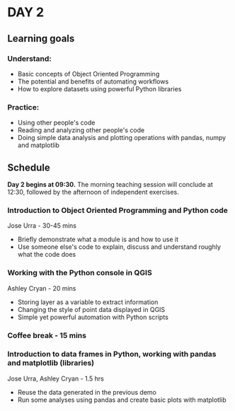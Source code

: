 # DAY 2
## Learning goals
### Understand:
- Basic concepts of Object Oriented Programming
- The potential and benefits of automating workflows
- How to explore datasets using powerful Python libraries 

### Practice:
- Using other people's code
- Reading and analyzing other people's code
- Doing simple data analysis and plotting operations with pandas, numpy and matplotlib

## Schedule
**Day 2 begins at 09:30.** The morning teaching session will conclude at 12:30, followed by the afternoon of independent exercises.

### Introduction to Object Oriented Programming and Python code
Jose Urra - 30-45 mins
- Briefly demonstrate what a module is and how to use it
- Use someone else's code to explain, discuss and understand roughly what the code does

### Working with the Python console in QGIS
Ashley Cryan - 20 mins
- Storing layer as a variable to extract information
- Changing the style of point data displayed in QGIS
- Simple yet powerful automation with Python scripts

### Coffee break - 15 mins

### Introduction to data frames in Python, working with pandas and matplotlib (libraries)
Jose Urra, Ashley Cryan - 1.5 hrs
- Reuse the data generated in the previous demo
- Run some analyses using pandas and create basic plots with matplotlib